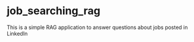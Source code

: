 # job_searching_rag
This is a simple RAG application to answer questions about jobs posted in LinkedIn
